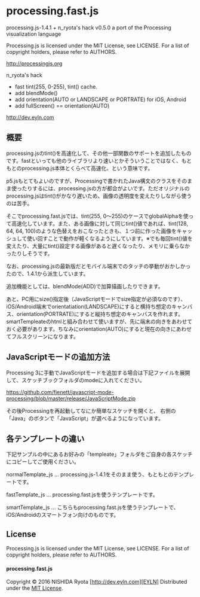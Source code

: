 # processing.fast.js

processing.js-1.4.1 + n_ryota's hack v0.5.0
a port of the Processing visualization language

Processing.js is licensed under the MIT License, see LICENSE.
For a list of copyright holders, please refer to AUTHORS.

http://processingjs.org

n_ryota's hack
* fast tint(255, 0-255), tint() cache.
* add blendMode()
* add orientation(AUTO or LANDSCAPE or PORTRATE) for iOS, Android
* add fullScreen() == orientation(AUTO)

http://dev.eyln.com

## 概要

processing.jsのtint()を高速化して、その他一部関数のサポートを追加したものです。fastといっても他のライブラリより速いとかそういうことではなく、もともとのprocessing.js本体とくらべて高速化、という意味です。

p5.jsもとてもよいのですが、Processingで書かれたJava構文のクラスをそのまま使ったりするには、processing.jsの方が都合がよいです。ただオリジナルのprocessing.jsはtint()がかなり遅いため、画像の透明度を変えたりしながら使うのは苦手。

そこでprocessing.fast.jsでは、tint(255, 0～255)のケースでglobalAlphaを使って高速化しています。また、ある画像に対して同じtint()値であれば、tint(128, 64, 64, 100)のような色替えをおこなったときも、１つ前に作った画像をキャッシュして使い回すことで動作が軽くなるようにしています。※でも毎回tint()値を変えたり、大量にtint()設定する画像があると遅くなったり、メモリに乗らなかったりしそうです。

なお、processing.jsの最新版だとモバイル端末でのタッチの挙動がおかしかったので、1.4.1から派生しています。

追加機能としては、blendMode(ADD)で加算描画したりできます。

あと、PC用にsize()指定後（JavaScriptモードでsize指定が必須なのです）、iOS/Android端末でorientatiation(LANDSCAPE)にすると横持ち想定のキャンバス、orientation(PORTRATE)にすると縦持ち想定のキャンバスを作れます。smartTempleateのhtmlと組み合わせて使いますが、先に端末の向きをあわせておく必要があります。ちなみにorientation(AUTO)にすると現在の向きにあわせてフルスクリーンになります。

## JavaScriptモードの追加方法

Processing 3に手動でJavaScriptモードを追加する場合は下記ファイルを展開して、スケッチブックフォルダのmodeに入れてください。

https://github.com/fjenett/javascript-mode-processing/blob/master/release/JavaScriptMode.zip

その後Processingを再起動してなにか簡単なスケッチを開くと、
右側の「Java」のボタンで「JavaScript」が選べるようになっています。

## 各テンプレートの違い

下記サンプルの中にあるお好みの「templeate」フォルダをご自身の各スケッチにコピーしてご使用ください。

normalTemplate_js ... processing.js-1.4.1をそのまま使う、もともとのテンプレートです。

fastTemplate_js ... processing.fast.jsを使うテンプレートです。

smartTemplate_js ... こちらもprocessing.fast.jsを使うテンプレートで、iOS/Androidのスマートフォン向けのものです。

## License

Processing.js is licensed under the MIT License, see LICENSE.
For a list of copyright holders, please refer to AUTHORS.

#### processing.fast.js

Copyright &copy; 2016 NISHIDA Ryota [http://dev.eyln.com][EYLN]
Distributed under the [MIT License][MIT].

[EYLN]: http://dev.eyln.com/
[MIT]: http://opensource.org/licenses/mit

